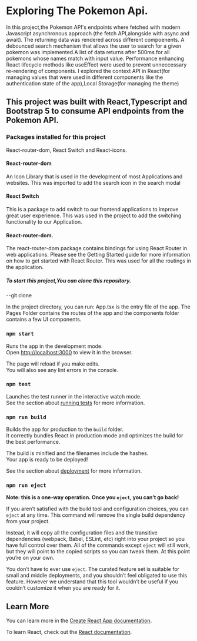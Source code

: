 # Exploring The Pokemon Api.

In this project,the Pokemon API's endpoints where fetched with modern Javascript asynchronous approach (the fetch API,alongside with async and await). The returning data was rendered across different compoenents.
A debounced search mechanism that allows the user to search for a given pokemon was implemented.A list of data returns after 500ms for all pokemons whose names match with input value.
Performance enhancing React lifecycle methods like useEffect were used to prevent unneccessary re-rendering of components.
I explored the context API in React(for managing values that were used in different components like the authentication state of the app),Local Storage(for managing the theme)

## This project was built with React,Typescript and Bootstrap 5 to consume API endpoints from the Pokemon API.

### Packages installed for this project

React-router-dom, React Switch and React-icons.

#### React-router-dom

An Icon Library that is used in the development of most Applications and websites.
This was imported to add the search icon in the search modal

#### React Switch

This is a package to add switch to our frontend applications to improve great user experience. This was used in the project to add the switching functionality to our Application.

#### React-router-dom.

The react-router-dom package contains bindings for using React Router in web applications. Please see the Getting Started guide for more information on how to get started with React Router.
This was used for all the routings in the application.

##### To start this project,You can clone this repository.

--git clone

In the project directory, you can run:
App.tsx is the entry file of the app.
The Pages Folder contains the routes of the app and the components folder contains a few UI components.

### `npm start`

Runs the app in the development mode.\
Open [http://localhost:3000](http://localhost:3000) to view it in the browser.

The page will reload if you make edits.\
You will also see any lint errors in the console.

### `npm test`

Launches the test runner in the interactive watch mode.\
See the section about [running tests](https://facebook.github.io/create-react-app/docs/running-tests) for more information.

### `npm run build`

Builds the app for production to the `build` folder.\
It correctly bundles React in production mode and optimizes the build for the best performance.

The build is minified and the filenames include the hashes.\
Your app is ready to be deployed!

See the section about [deployment](https://facebook.github.io/create-react-app/docs/deployment) for more information.

### `npm run eject`

**Note: this is a one-way operation. Once you `eject`, you can’t go back!**

If you aren’t satisfied with the build tool and configuration choices, you can `eject` at any time. This command will remove the single build dependency from your project.

Instead, it will copy all the configuration files and the transitive dependencies (webpack, Babel, ESLint, etc) right into your project so you have full control over them. All of the commands except `eject` will still work, but they will point to the copied scripts so you can tweak them. At this point you’re on your own.

You don’t have to ever use `eject`. The curated feature set is suitable for small and middle deployments, and you shouldn’t feel obligated to use this feature. However we understand that this tool wouldn’t be useful if you couldn’t customize it when you are ready for it.

## Learn More

You can learn more in the [Create React App documentation](https://facebook.github.io/create-react-app/docs/getting-started).

To learn React, check out the [React documentation](https://reactjs.org/).

